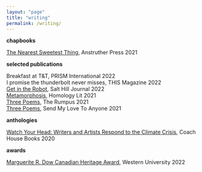 ```yaml
---
layout: "page"
title: "writing"
permalink: /writing/
---
```


**chapbooks**

[The Nearest Sweetest Thing](http://www.anstrutherpress.com/#/the-nearest-sweetest-thing-by-jessica-le/), Anstruther Press 2021

**selected publications**

Breakfast at T&T, PRISM International 2022  
I promise the thunderbolt never misses, THIS Magazine 2022  
[Get in the Robot](https://salthilljournal.net/sh47), Salt Hill Journal 2022  
[Metamorphosis](https://homologylit.com/2021/11/26/jessica-le/), Homology Lit 2021  
[Three Poems](https://therumpus.net/2021/10/14/rumpus-original-poetry-three-poems-by-jessica-le/), The Rumpus 2021  
[Three Poems](https://sendmylovetoanyone.substack.com/p/jessicale?utm_source=url), Send My Love To Anyone 2021  

**anthologies**

[Watch Your Head: Writers and Artists Respond to the Climate Crisis](https://www.watchyourhead.ca/watch-your-head/category/jessica-le), Coach House Books 2020

**awards**

[Marguerite R. Dow Canadian Heritage Award](https://www.uwo.ca/english/undergraduate/scholarships__awards/marguerite_r_dow_canadian_heritage_award.html), Western University 2022